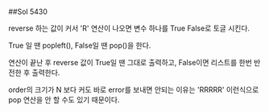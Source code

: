 ##Sol 5430

reverse 하는 값이 커서 'R' 연산이 나오면 변수 하나를 True False로 토글 시킨다.

True 일 땐 popleft(), False일 땐 pop()을 한다.

연산이 끝난 후 reverse 값이 True일 땐 그대로 출력하고, False이면 리스트를 한번 반전한 후 출력한다.

order의 크기가 N 보다 커도 바로 error를 보내면 안되는 이유는 'RRRRR' 이런식으로 pop 연산을 안 할 수도 있기 때문이다.

